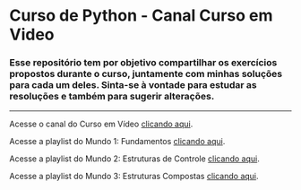# Curso de Python - Canal Curso em Video
### Esse repositório tem por objetivo compartilhar os exercícios propostos durante o curso, juntamente com minhas soluções para cada um deles. Sinta-se à vontade para estudar as resoluções e também para sugerir alterações.
 
 ---
 
 Acesse o canal do Curso em Vídeo [clicando aqui](https://www.youtube.com/user/cursosemvideo).
 
 Acesse a playlist do Mundo 1: Fundamentos [clicando aqui](https://www.youtube.com/watch?v=S9uPNppGsGo&list=PLHz_AreHm4dlKP6QQCekuIPky1CiwmdI6).
 
 Acesse a playlist do Mundo 2: Estruturas de Controle [clicando aqui](https://www.youtube.com/watch?v=nJkVHusJp6E&list=PLHz_AreHm4dk_nZHmxxf_J0WRAqy5Czye).
 
 Acesse a playlist do Mundo 3: Estruturas Compostas [clicando aqui](https://www.youtube.com/watch?v=0LB3FSfjvao&list=PLHz_AreHm4dksnH2jVTIVNviIMBVYyFnH).

